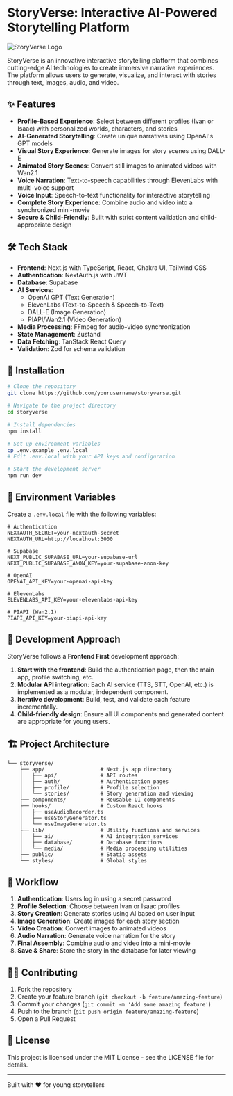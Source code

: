 # StoryVerse: Interactive AI-Powered Storytelling Platform

![StoryVerse Logo](./public/assets/storyverse-logo.webp)

StoryVerse is an innovative interactive storytelling platform that combines cutting-edge AI technologies to create immersive narrative experiences. The platform allows users to generate, visualize, and interact with stories through text, images, audio, and video.

## ✨ Features

- **Profile-Based Experience**: Select between different profiles (Ivan or Isaac) with personalized worlds, characters, and stories
- **AI-Generated Storytelling**: Create unique narratives using OpenAI's GPT models
- **Visual Story Experience**: Generate images for story scenes using DALL-E
- **Animated Story Scenes**: Convert still images to animated videos with Wan2.1
- **Voice Narration**: Text-to-speech capabilities through ElevenLabs with multi-voice support
- **Voice Input**: Speech-to-text functionality for interactive storytelling
- **Complete Story Experience**: Combine audio and video into a synchronized mini-movie
- **Secure & Child-Friendly**: Built with strict content validation and child-appropriate design

## 🛠️ Tech Stack

- **Frontend**: Next.js with TypeScript, React, Chakra UI, Tailwind CSS
- **Authentication**: NextAuth.js with JWT
- **Database**: Supabase
- **AI Services**:
  - OpenAI GPT (Text Generation)
  - ElevenLabs (Text-to-Speech & Speech-to-Text)
  - DALL-E (Image Generation)
  - PIAPI/Wan2.1 (Video Generation)
- **Media Processing**: FFmpeg for audio-video synchronization
- **State Management**: Zustand
- **Data Fetching**: TanStack React Query
- **Validation**: Zod for schema validation

## 🚀 Installation

```bash
# Clone the repository
git clone https://github.com/yourusername/storyverse.git

# Navigate to the project directory
cd storyverse

# Install dependencies
npm install

# Set up environment variables
cp .env.example .env.local
# Edit .env.local with your API keys and configuration

# Start the development server
npm run dev
```

## 🔑 Environment Variables

Create a `.env.local` file with the following variables:

```
# Authentication
NEXTAUTH_SECRET=your-nextauth-secret
NEXTAUTH_URL=http://localhost:3000

# Supabase
NEXT_PUBLIC_SUPABASE_URL=your-supabase-url
NEXT_PUBLIC_SUPABASE_ANON_KEY=your-supabase-anon-key

# OpenAI
OPENAI_API_KEY=your-openai-api-key

# ElevenLabs
ELEVENLABS_API_KEY=your-elevenlabs-api-key

# PIAPI (Wan2.1)
PIAPI_API_KEY=your-piapi-api-key
```

## 📖 Development Approach

StoryVerse follows a **Frontend First** development approach:

1. **Start with the frontend**: Build the authentication page, then the main app, profile switching, etc.
2. **Modular API integration**: Each AI service (TTS, STT, OpenAI, etc.) is implemented as a modular, independent component.
3. **Iterative development**: Build, test, and validate each feature incrementally.
4. **Child-friendly design**: Ensure all UI components and generated content are appropriate for young users.

## 🏗️ Project Architecture

```
└── storyverse/
    ├── app/                  # Next.js app directory
    │   ├── api/              # API routes
    │   ├── auth/             # Authentication pages
    │   ├── profile/          # Profile selection
    │   └── stories/          # Story generation and viewing
    ├── components/           # Reusable UI components
    ├── hooks/                # Custom React hooks
    │   ├── useAudioRecorder.ts
    │   ├── useStoryGenerator.ts
    │   └── useImageGenerator.ts
    ├── lib/                  # Utility functions and services
    │   ├── ai/               # AI integration services
    │   ├── database/         # Database functions
    │   └── media/            # Media processing utilities
    ├── public/               # Static assets
    └── styles/               # Global styles
```

## 🔄 Workflow

1. **Authentication**: Users log in using a secret password
2. **Profile Selection**: Choose between Ivan or Isaac profiles
3. **Story Creation**: Generate stories using AI based on user input
4. **Image Generation**: Create images for each story section
5. **Video Creation**: Convert images to animated videos
6. **Audio Narration**: Generate voice narration for the story
7. **Final Assembly**: Combine audio and video into a mini-movie
8. **Save & Share**: Store the story in the database for later viewing

## 👨‍💻 Contributing

1. Fork the repository
2. Create your feature branch (`git checkout -b feature/amazing-feature`)
3. Commit your changes (`git commit -m 'Add some amazing feature'`)
4. Push to the branch (`git push origin feature/amazing-feature`)
5. Open a Pull Request

## 📝 License

This project is licensed under the MIT License - see the LICENSE file for details.

---

Built with ❤️ for young storytellers 